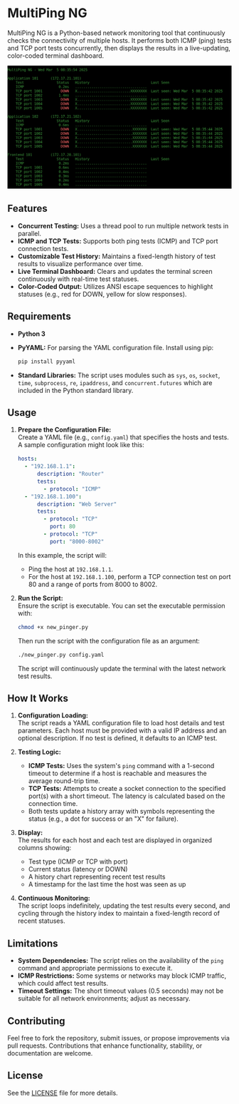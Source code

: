 # MultiPing NG

MultiPing NG is a Python-based network monitoring tool that continuously checks the connectivity of multiple hosts. It performs both ICMP (ping) tests and TCP port tests concurrently, then displays the results in a live-updating, color-coded terminal dashboard.

![MultiPing NG](./docs/images/multiping_ng.png)

## Features

- **Concurrent Testing:** Uses a thread pool to run multiple network tests in parallel.
- **ICMP and TCP Tests:** Supports both ping tests (ICMP) and TCP port connection tests.
- **Customizable Test History:** Maintains a fixed-length history of test results to visualize performance over time.
- **Live Terminal Dashboard:** Clears and updates the terminal screen continuously with real-time test statuses.
- **Color-Coded Output:** Utilizes ANSI escape sequences to highlight statuses (e.g., red for DOWN, yellow for slow responses).

## Requirements

- **Python 3**  
- **PyYAML:** For parsing the YAML configuration file. Install using pip:

  ```bash
  pip install pyyaml
  ```

- **Standard Libraries:** The script uses modules such as `sys`, `os`, `socket`, `time`, `subprocess`, `re`, `ipaddress`, and `concurrent.futures` which are included in the Python standard library.

## Usage

1. **Prepare the Configuration File:**  
   Create a YAML file (e.g., `config.yaml`) that specifies the hosts and tests. A sample configuration might look like this:

   ```yaml
   hosts:
     - "192.168.1.1":
         description: "Router"
         tests:
           - protocol: "ICMP"
     - "192.168.1.100":
         description: "Web Server"
         tests:
           - protocol: "TCP"
             port: 80
           - protocol: "TCP"
             port: "8000-8002"
   ```

   In this example, the script will:
   - Ping the host at `192.168.1.1`.
   - For the host at `192.168.1.100`, perform a TCP connection test on port 80 and a range of ports from 8000 to 8002.

2. **Run the Script:**  
   Ensure the script is executable. You can set the executable permission with:

   ```bash
   chmod +x new_pinger.py
   ```

   Then run the script with the configuration file as an argument:

   ```bash
   ./new_pinger.py config.yaml
   ```

   The script will continuously update the terminal with the latest network test results.

## How It Works

1. **Configuration Loading:**  
   The script reads a YAML configuration file to load host details and test parameters. Each host must be provided with a valid IP address and an optional description. If no test is defined, it defaults to an ICMP test.

2. **Testing Logic:**  
   - **ICMP Tests:** Uses the system's `ping` command with a 1-second timeout to determine if a host is reachable and measures the average round-trip time.
   - **TCP Tests:** Attempts to create a socket connection to the specified port(s) with a short timeout. The latency is calculated based on the connection time.
   - Both tests update a history array with symbols representing the status (e.g., a dot for success or an "X" for failure).

3. **Display:**  
   The results for each host and each test are displayed in organized columns showing:
   - Test type (ICMP or TCP with port)
   - Current status (latency or DOWN)
   - A history chart representing recent test results
   - A timestamp for the last time the host was seen as up

4. **Continuous Monitoring:**  
   The script loops indefinitely, updating the test results every second, and cycling through the history index to maintain a fixed-length record of recent statuses.

## Limitations

- **System Dependencies:** The script relies on the availability of the `ping` command and appropriate permissions to execute it.
- **ICMP Restrictions:** Some systems or networks may block ICMP traffic, which could affect test results.
- **Timeout Settings:** The short timeout values (0.5 seconds) may not be suitable for all network environments; adjust as necessary.

## Contributing

Feel free to fork the repository, submit issues, or propose improvements via pull requests. Contributions that enhance functionality, stability, or documentation are welcome.

## License

See the [LICENSE](LICENSE) file for more details.